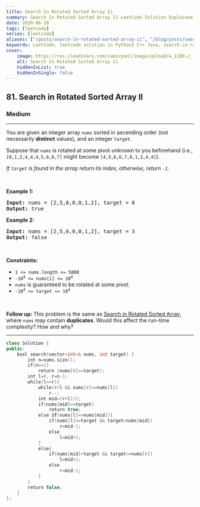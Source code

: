 ```yaml
---
title: Search In Rotated Sorted Array Ii
summary: Search In Rotated Sorted Array Ii LeetCode Solution Explained
date: 2020-06-20
tags: [leetcode]
series: [leetcode]
aliases: ["/posts/search-in-rotated-sorted-array-ii", "/blog/posts/search-in-rotated-sorted-array-ii", "/search-in-rotated-sorted-array-ii"]
keywords: LeetCode, leetcode solution in Python3 C++ Java, search-in-rotated-sorted-array-ii solution
cover:
    image: https://res.cloudinary.com/samirpaul/image/upload/w_1100,c_fit,co_rgb:FFFFFF,l_text:Arial_70_bold:Search In Rotated Sorted Array Ii/problem-solving.webp
    alt: Search In Rotated Sorted Array Ii
    hiddenInList: true
    hiddenInSingle: false
---
```



<h2>81. Search in Rotated Sorted Array II</h2><h3>Medium</h3><hr><div><p>You are given an integer array <code>nums</code> sorted in ascending order (not necessarily <strong>distinct</strong> values), and an integer <code>target</code>.</p>

<p>Suppose that <code>nums</code> is rotated at some pivot unknown to you beforehand (i.e., <code>[0,1,2,4,4,4,5,6,6,7]</code> might become <code>[4,5,6,6,7,0,1,2,4,4]</code>).</p>

<p><em>If <code>target</code> is found in the array return its index, otherwise, return <code>-1</code>.</em></p>

<p>&nbsp;</p>
<p><strong>Example 1:</strong></p>
<pre><strong>Input:</strong> nums = [2,5,6,0,0,1,2], target = 0
<strong>Output:</strong> true
</pre><p><strong>Example 2:</strong></p>
<pre><strong>Input:</strong> nums = [2,5,6,0,0,1,2], target = 3
<strong>Output:</strong> false
</pre>
<p>&nbsp;</p>
<p><strong>Constraints:</strong></p>

<ul>
	<li><code>1 &lt;= nums.length &lt;= 5000</code></li>
	<li><code>-10<sup>4</sup> &lt;= nums[i] &lt;= 10<sup>4</sup></code></li>
	<li><code>nums</code> is guaranteed to be rotated at some pivot.</li>
	<li><code>-10<sup>4</sup> &lt;= target &lt;= 10<sup>4</sup></code></li>
</ul>

<p>&nbsp;</p>
<strong>Follow up: </strong>This problem is the same as <a href="/problems/search-in-rotated-sorted-array/description/" target="_blank">Search in Rotated Sorted Array</a>, where <code>nums</code> may contain <strong>duplicates</strong>. Would this affect the run-time complexity? How and why?</div>

---




```cpp
class Solution {
public:
    bool search(vector<int>& nums, int target) {
        int n=nums.size();
        if(n==1) 
            return (nums[0]==target);
        int l=0, r=n-1; 
        while(l<=r){
            while(r>l && nums[r]==nums[l])
                r--;
            int mid=(r+l)/2;
            if(nums[mid]==target)
                return true;
            else if(nums[l]<=nums[mid]){
                if(nums[l]<=target && target<nums[mid]) 
                    r=mid-1;
                else 
                    l=mid+1;
            }
            else{
                if(nums[mid]<target && target<=nums[r]) 
                    l=mid+1;
                else 
                    r=mid-1;
            }
        }
        return false;
    }
};

```

